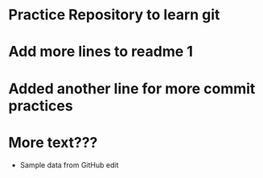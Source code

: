 # Practice Repository to learn git

# Add more lines to readme 1

# Added another line for more commit practices

# More text???

- Sample data from GitHub edit
